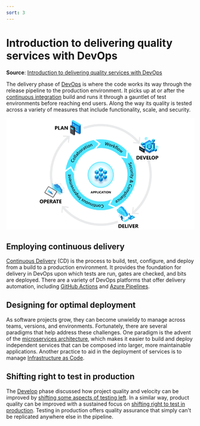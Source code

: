 ```yaml
---
sort: 3
---
```

# Introduction to delivering quality services with DevOps
**Source**: [Introduction to delivering quality services with DevOps](https://docs.microsoft.com/en-us/devops/deliver/delivering-quality-services-with-devops)

The delivery phase of [DevOps](README.md) is where the code works its way through the release 
pipeline to the production environment. It picks up at or after the 
[continuous integration](6-CI.md) build and runs it through a gauntlet 
of test environments before reaching end users. Along the way its quality is tested across a variety of 
measures that include functionality, scale, and security.

![The DevOps lifecycle](media/devops-lifecycle.png)

## Employing continuous delivery

[Continuous Delivery](7-CD.md) (CD) is the process to build, test, configure, and 
deploy from a build to a production environment. It provides the foundation for delivery in DevOps upon 
which tests are run, gates are checked, and bits are deployed. There are a variety of DevOps platforms 
that offer delivery automation, including [GitHub Actions](https://github.com/features/actions) and 
[Azure Pipelines](https://azure.microsoft.com/services/devops/pipelines/).

## Designing for optimal deployment

As software projects grow, they can become unwieldy to manage across teams, versions, and environments. 
Fortunately, there are several paradigms that help address these challenges. One paradigm is the advent 
of the [microservices architecture](10-Microservices.md), which makes it easier to build and deploy 
independent services that can be composed into larger, more maintainable applications. Another practice 
to aid in the deployment of services is to manage 
[Infrastructure as Code](9-IaaC.md).

## Shifting right to test in production 

The [Develop](2-Develop.md) phase discussed how project quality 
and velocity can be improved by 
[shifting some aspects of testing left](https://docs.microsoft.com/en-us/devops/develop/shift-left-make-testing-fast-reliable). In a 
similar way, product quality can be improved with a sustained focus on 
[shifting right to test in production](https://docs.microsoft.com/en-us/devops/deliver/shift-right-test-production). Testing in production offers 
quality assurance that simply can't be replicated anywhere else in the pipeline.
